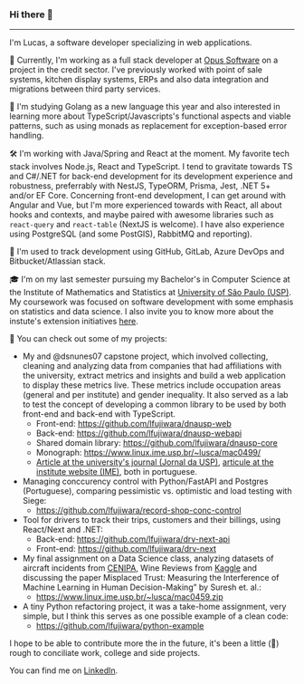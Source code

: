 ### Hi there 👋

<!--
**lfujiwara/lfujiwara** is a ✨ _special_ ✨ repository because its `README.md` (this file) appears on your GitHub profile.

Here are some ideas to get you started:

- 🔭 I’m currently working on ...
- 🌱 I’m currently learning ...
- 👯 I’m looking to collaborate on ...
- 🤔 I’m looking for help with ...
- 💬 Ask me about ...
- 📫 How to reach me: ...
- 😄 Pronouns: ...
- ⚡ Fun fact: ...
-->
---

I'm Lucas, a software developer specializing in web applications. 

💼 Currently, I'm working as a full stack developer at [Opus Software](https://www.opus-software.com.br/en/better-for-enus) on a project in the credit sector. I've previously worked with point of sale systems, kitchen display systems, ERPs and also data integration and migrations between third party services.

📒 I'm studying Golang as a new language this year and also interested in learning more about TypeScript/Javascripts's functional aspects and viable patterns, such as using monads as replacement for exception-based error handling.

🛠 I'm working with Java/Spring and React at the moment. My favorite tech stack involves Node.js, React and TypeScript. I tend to gravitate towards TS and C#/.NET for back-end development for its development experience and robustness, preferrably with NestJS, TypeORM, Prisma, Jest, .NET 5+ and/or EF Core. Concerning front-end development, I can get around with Angular and Vue, but I'm more experienced towards with React, all about hooks and contexts, and maybe paired with awesome libraries such as `react-query` and `react-table` (NextJS is welcome). I have also experience using PostgreSQL (and some PostGIS), RabbitMQ and reporting).

🧱 I'm used to track development using GitHub, GitLab, Azure DevOps and Bitbucket/Atlassian stack.

🎓 I'm on my last semester pursuing my Bachelor's in Computer Science at the Institute of Mathematics and Statistics at [University of São Paulo (USP)](https://www5.usp.br/#english). My coursework was focused on software development with some emphasis on statistics and data science. I also invite you to know more about the instute's extension initiatives [here](https://bcc.ime.usp.br/principal/miscelanea/gruposExtensao.html).

📏 You can check out some of my projects:
- My and @dsnunes07 capstone project, which involved collecting, cleaning and analyzing data from companies that had affiliations with the university, extract metrics and insights and build a web application to display these metrics live. These metrics include occupation areas (general and per institute) and gender inequality. It also served as a lab to test the concept of developing a common library to be used by both front-end and back-end with TypeScript.
  - Front-end: https://github.com/lfujiwara/dnausp-web
  - Back-end: https://github.com/lfujiwara/dnausp-webapi
  - Shared domain library: https://github.com/lfujiwara/dnausp-core
  - Monograph: https://www.linux.ime.usp.br/~lusca/mac0499/
  - [Article at the university's journal (Jornal da USP)](https://jornal.usp.br/universidade/estudo-investiga-perfil-de-empresas-com-dna-usp/), [articule at the institute website (IME)](https://www.ime.usp.br/estudo-investiga-perfil-de-empresas-com-dna-usp/), both in portuguese.
- Managing conccurency control with Python/FastAPI and Postgres (Portuguese), comparing pessimistic vs. optimistic and load testing with Siege:
  - https://github.com/lfujiwara/record-shop-conc-control
- Tool for drivers to track their trips, customers and their billings, using React/Next and .NET:
  - Back-end: https://github.com/lfujiwara/drv-next-api 
  - Front-end: https://github.com/lfujiwara/drv-next
- My final assignment on a Data Science class, analyzing datasets of aircraft incidents from [CENIPA](https://www2.fab.mil.br/cenipa/), Wine Reviews from [Kaggle](https://www.kaggle.com/datasets/zynicide/wine-reviews) and discussing the paper Misplaced Trust: Measuring the Interference of Machine Learning in Human Decision-Making” by Suresh et. al.:
  - https://www.linux.ime.usp.br/~lusca/mac0459.zip
- A tiny Python refactoring project, it was a take-home assignment, very simple, but I think this serves as one possible example of a clean code:
  - https://github.com/lfujiwara/python-example

I hope to be able to contribute more the in the future, it's been a little (🤣) rough to conciliate work, college and side projects.

You can find me on [LinkedIn](https://www.linkedin.com/in/ltfujiwara/).
